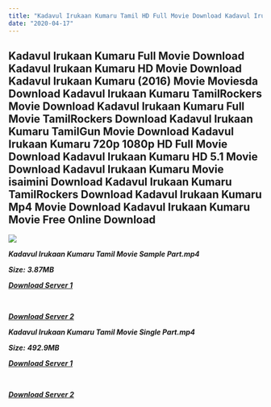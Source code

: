 ```yaml
---
title: "Kadavul Irukaan Kumaru Tamil HD Full Movie Download Kadavul Irukaan Kumaru Tamil HD Movie Download"
date: "2020-04-17"
---
```


## Kadavul Irukaan Kumaru Full Movie Download Kadavul Irukaan Kumaru HD Movie Download Kadavul Irukaan Kumaru (2016) Movie Moviesda Download Kadavul Irukaan Kumaru TamilRockers Movie Download Kadavul Irukaan Kumaru Full Movie TamilRockers Download Kadavul Irukaan Kumaru TamilGun Movie Download Kadavul Irukaan Kumaru 720p 1080p HD Full Movie Download Kadavul Irukaan Kumaru HD 5.1 Movie Download Kadavul Irukaan Kumaru Movie isaimini Download Kadavul Irukaan Kumaru TamilRockers Download Kadavul Irukaan Kumaru Mp4 Movie Download Kadavul Irukaan Kumaru Movie Free Online Download

![](https://images.moviebuff.com/6974229b-ed20-433e-b16f-b777e45870ce?w=1000)

**_Kadavul Irukaan Kumaru Tamil Movie Sample Part.mp4_**

**_Size:_** **_3.87MB_**  

**_[Download Server 1](http://s1.uptofiles.net//files/Tamil{300377c8a1a3ba2999b4bbe3381b1ea1a812b0b70d21946c68d529294a5c2999}202016{300377c8a1a3ba2999b4bbe3381b1ea1a812b0b70d21946c68d529294a5c2999}20Movies/Kadavul{300377c8a1a3ba2999b4bbe3381b1ea1a812b0b70d21946c68d529294a5c2999}20Irukaan{300377c8a1a3ba2999b4bbe3381b1ea1a812b0b70d21946c68d529294a5c2999}20Kumaru{300377c8a1a3ba2999b4bbe3381b1ea1a812b0b70d21946c68d529294a5c2999}20(2016)/Kadavul{300377c8a1a3ba2999b4bbe3381b1ea1a812b0b70d21946c68d529294a5c2999}20Irukaan{300377c8a1a3ba2999b4bbe3381b1ea1a812b0b70d21946c68d529294a5c2999}20Kumaru{300377c8a1a3ba2999b4bbe3381b1ea1a812b0b70d21946c68d529294a5c2999}20(640x360)/Kadavul{300377c8a1a3ba2999b4bbe3381b1ea1a812b0b70d21946c68d529294a5c2999}20Irukaan{300377c8a1a3ba2999b4bbe3381b1ea1a812b0b70d21946c68d529294a5c2999}20Kumaru{300377c8a1a3ba2999b4bbe3381b1ea1a812b0b70d21946c68d529294a5c2999}20HD{300377c8a1a3ba2999b4bbe3381b1ea1a812b0b70d21946c68d529294a5c2999}20Sample.mp4)_**

**_[  
](http://s1.uptofiles.net//files/Tamil{300377c8a1a3ba2999b4bbe3381b1ea1a812b0b70d21946c68d529294a5c2999}202016{300377c8a1a3ba2999b4bbe3381b1ea1a812b0b70d21946c68d529294a5c2999}20Movies/Kadavul{300377c8a1a3ba2999b4bbe3381b1ea1a812b0b70d21946c68d529294a5c2999}20Irukaan{300377c8a1a3ba2999b4bbe3381b1ea1a812b0b70d21946c68d529294a5c2999}20Kumaru{300377c8a1a3ba2999b4bbe3381b1ea1a812b0b70d21946c68d529294a5c2999}20(2016)/Kadavul{300377c8a1a3ba2999b4bbe3381b1ea1a812b0b70d21946c68d529294a5c2999}20Irukaan{300377c8a1a3ba2999b4bbe3381b1ea1a812b0b70d21946c68d529294a5c2999}20Kumaru{300377c8a1a3ba2999b4bbe3381b1ea1a812b0b70d21946c68d529294a5c2999}20(640x360)/Kadavul{300377c8a1a3ba2999b4bbe3381b1ea1a812b0b70d21946c68d529294a5c2999}20Irukaan{300377c8a1a3ba2999b4bbe3381b1ea1a812b0b70d21946c68d529294a5c2999}20Kumaru{300377c8a1a3ba2999b4bbe3381b1ea1a812b0b70d21946c68d529294a5c2999}20HD{300377c8a1a3ba2999b4bbe3381b1ea1a812b0b70d21946c68d529294a5c2999}20Sample.mp4)_**

**_[Download Server 2](http://s1.uptofiles.net//files/Tamil{300377c8a1a3ba2999b4bbe3381b1ea1a812b0b70d21946c68d529294a5c2999}202016{300377c8a1a3ba2999b4bbe3381b1ea1a812b0b70d21946c68d529294a5c2999}20Movies/Kadavul{300377c8a1a3ba2999b4bbe3381b1ea1a812b0b70d21946c68d529294a5c2999}20Irukaan{300377c8a1a3ba2999b4bbe3381b1ea1a812b0b70d21946c68d529294a5c2999}20Kumaru{300377c8a1a3ba2999b4bbe3381b1ea1a812b0b70d21946c68d529294a5c2999}20(2016)/Kadavul{300377c8a1a3ba2999b4bbe3381b1ea1a812b0b70d21946c68d529294a5c2999}20Irukaan{300377c8a1a3ba2999b4bbe3381b1ea1a812b0b70d21946c68d529294a5c2999}20Kumaru{300377c8a1a3ba2999b4bbe3381b1ea1a812b0b70d21946c68d529294a5c2999}20(640x360)/Kadavul{300377c8a1a3ba2999b4bbe3381b1ea1a812b0b70d21946c68d529294a5c2999}20Irukaan{300377c8a1a3ba2999b4bbe3381b1ea1a812b0b70d21946c68d529294a5c2999}20Kumaru{300377c8a1a3ba2999b4bbe3381b1ea1a812b0b70d21946c68d529294a5c2999}20HD{300377c8a1a3ba2999b4bbe3381b1ea1a812b0b70d21946c68d529294a5c2999}20Sample.mp4)_**

**_Kadavul Irukaan Kumaru Tamil Movie Single Part.mp4_**

**_Size:_** **_492.9MB_**

**_[Download Server 1](http://s1.uptofiles.net//files/Tamil{300377c8a1a3ba2999b4bbe3381b1ea1a812b0b70d21946c68d529294a5c2999}202016{300377c8a1a3ba2999b4bbe3381b1ea1a812b0b70d21946c68d529294a5c2999}20Movies/Kadavul{300377c8a1a3ba2999b4bbe3381b1ea1a812b0b70d21946c68d529294a5c2999}20Irukaan{300377c8a1a3ba2999b4bbe3381b1ea1a812b0b70d21946c68d529294a5c2999}20Kumaru{300377c8a1a3ba2999b4bbe3381b1ea1a812b0b70d21946c68d529294a5c2999}20(2016)/Kadavul{300377c8a1a3ba2999b4bbe3381b1ea1a812b0b70d21946c68d529294a5c2999}20Irukaan{300377c8a1a3ba2999b4bbe3381b1ea1a812b0b70d21946c68d529294a5c2999}20Kumaru{300377c8a1a3ba2999b4bbe3381b1ea1a812b0b70d21946c68d529294a5c2999}20(640x360)/Kadavul{300377c8a1a3ba2999b4bbe3381b1ea1a812b0b70d21946c68d529294a5c2999}20Irukaan{300377c8a1a3ba2999b4bbe3381b1ea1a812b0b70d21946c68d529294a5c2999}20Kumaru{300377c8a1a3ba2999b4bbe3381b1ea1a812b0b70d21946c68d529294a5c2999}20HD.mp4)_**

**_[  
](http://s1.uptofiles.net//files/Tamil{300377c8a1a3ba2999b4bbe3381b1ea1a812b0b70d21946c68d529294a5c2999}202016{300377c8a1a3ba2999b4bbe3381b1ea1a812b0b70d21946c68d529294a5c2999}20Movies/Kadavul{300377c8a1a3ba2999b4bbe3381b1ea1a812b0b70d21946c68d529294a5c2999}20Irukaan{300377c8a1a3ba2999b4bbe3381b1ea1a812b0b70d21946c68d529294a5c2999}20Kumaru{300377c8a1a3ba2999b4bbe3381b1ea1a812b0b70d21946c68d529294a5c2999}20(2016)/Kadavul{300377c8a1a3ba2999b4bbe3381b1ea1a812b0b70d21946c68d529294a5c2999}20Irukaan{300377c8a1a3ba2999b4bbe3381b1ea1a812b0b70d21946c68d529294a5c2999}20Kumaru{300377c8a1a3ba2999b4bbe3381b1ea1a812b0b70d21946c68d529294a5c2999}20(640x360)/Kadavul{300377c8a1a3ba2999b4bbe3381b1ea1a812b0b70d21946c68d529294a5c2999}20Irukaan{300377c8a1a3ba2999b4bbe3381b1ea1a812b0b70d21946c68d529294a5c2999}20Kumaru{300377c8a1a3ba2999b4bbe3381b1ea1a812b0b70d21946c68d529294a5c2999}20HD.mp4)_**

**_[Download Server 2](http://s1.uptofiles.net//files/Tamil{300377c8a1a3ba2999b4bbe3381b1ea1a812b0b70d21946c68d529294a5c2999}202016{300377c8a1a3ba2999b4bbe3381b1ea1a812b0b70d21946c68d529294a5c2999}20Movies/Kadavul{300377c8a1a3ba2999b4bbe3381b1ea1a812b0b70d21946c68d529294a5c2999}20Irukaan{300377c8a1a3ba2999b4bbe3381b1ea1a812b0b70d21946c68d529294a5c2999}20Kumaru{300377c8a1a3ba2999b4bbe3381b1ea1a812b0b70d21946c68d529294a5c2999}20(2016)/Kadavul{300377c8a1a3ba2999b4bbe3381b1ea1a812b0b70d21946c68d529294a5c2999}20Irukaan{300377c8a1a3ba2999b4bbe3381b1ea1a812b0b70d21946c68d529294a5c2999}20Kumaru{300377c8a1a3ba2999b4bbe3381b1ea1a812b0b70d21946c68d529294a5c2999}20(640x360)/Kadavul{300377c8a1a3ba2999b4bbe3381b1ea1a812b0b70d21946c68d529294a5c2999}20Irukaan{300377c8a1a3ba2999b4bbe3381b1ea1a812b0b70d21946c68d529294a5c2999}20Kumaru{300377c8a1a3ba2999b4bbe3381b1ea1a812b0b70d21946c68d529294a5c2999}20HD.mp4)_**
